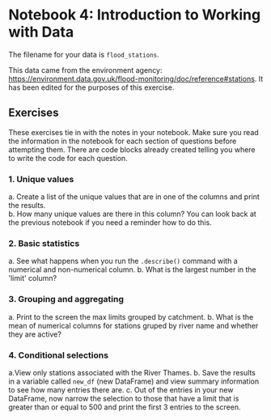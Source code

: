 # Notebook 4: Introduction to Working with Data

The filename for your data is ```flood_stations```.

This data came from the environment agency: https://environment.data.gov.uk/flood-monitoring/doc/reference#stations. It has been edited for the purposes of this exercise. 

## Exercises
These exercises tie in with the notes in your notebook. Make sure you read the information in the notebook for each section of questions before attempting them. There are code blocks already created telling you where to write the code for each question.

### 1. Unique values
a. Create a list of the unique values that are in one of the columns and print the results.  
b. How many unique values are there in this column? You can look back at the previous notebook if you need a reminder how to do this.  

### 2. Basic statistics
a. See what happens when you run the ```.describe()``` command with a numerical and non-numerical column.
b. What is the largest number in the 'limit' column?

### 3. Grouping and aggregating
a. Print to the screen the max limits grouped by catchment. 
b. What is the mean of numerical columns for stations gruped by river name and whether they are active?

### 4. Conditional selections
a.View only stations associated with the River Thames.
b. Save the results in a variable called `new_df` (new DataFrame) and view summary information to see how many entries there are.
c. Out of the entries in your new DataFrame, now narrow the selection to those that have a limit that is greater than or equal to 500 and print the first 3 entries to the screen. 
